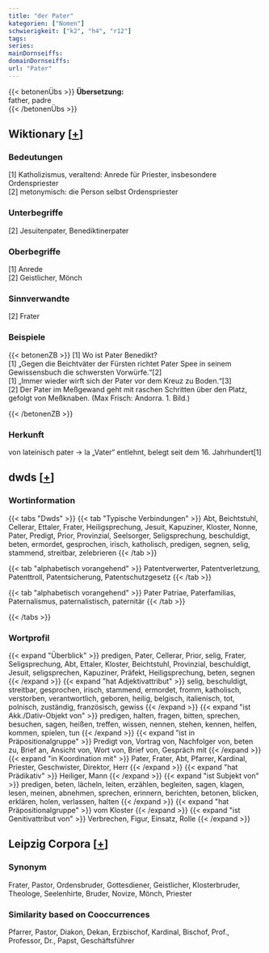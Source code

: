 ```yaml
---
title: "der Pater"
kategorien: ["Nomen"]
schwierigkeit: ["k2", "h4", "r12"]
tags:
series:
mainDornseiffs:
domainDornseiffs:
url: "Pater"
---
```


{{< betonenÜbs >}}
**Übersetzung:**  
father, padre  
{{< /betonenÜbs >}}

## Wiktionary [[+](https://de.wiktionary.org/wiki/Pater)]

### Bedeutungen
[1] Katholizismus, veraltend: Anrede für Priester, insbesondere Ordenspriester  
[2] metonymisch: die Person selbst Ordenspriester  

### Unterbegriffe
[2] Jesuitenpater, Benediktinerpater  

### Oberbegriffe
[1] Anrede  
[2] Geistlicher, Mönch  

### Sinnverwandte
[2] Frater  

### Beispiele
{{< betonenZB >}}
[1] Wo ist Pater Benedikt?  
[1] „Gegen die Beichtväter der Fürsten richtet Pater Spee in seinem Gewissensbuch die schwersten Vorwürfe.“[2]  
[1] „Immer wieder wirft sich der Pater vor dem Kreuz zu Boden.“[3]  
[2] Der Pater im Meßgewand geht mit raschen Schritten über den Platz, gefolgt von Meßknaben. (Max Frisch: Andorra. 1. Bild.)  

{{< /betonenZB >}}
### Herkunft
von lateinisch pater → la „Vater“ entlehnt, belegt seit dem 16. Jahrhundert[1]  



## dwds [[+](https://www.dwds.de/wb/Pater)]

### Wortinformation
{{< tabs "Dwds" >}}
{{< tab "Typische Verbindungen" >}}
Abt, Beichtstuhl, Cellerar, Ettaler, Frater, Heiligsprechung, Jesuit, Kapuziner, Kloster, Nonne, Pater, Predigt, Prior, Provinzial, Seelsorger, Seligsprechung, beschuldigt, beten, ermordet, gesprochen, irisch, katholisch, predigen, segnen, selig, stammend, streitbar, zelebrieren
{{< /tab >}}

{{< tab "alphabetisch vorangehend" >}}
Patentverwerter, Patentverletzung, Patenttroll, Patentsicherung, Patentschutzgesetz
{{< /tab >}}

{{< tab "alphabetisch vorangehend" >}}
Pater Patriae, Paterfamilias, Paternalismus, paternalistisch, paternitär
{{< /tab >}}

{{< /tabs >}}

### Wortprofil
{{< expand "Überblick" >}} predigen, Pater, Cellerar, Prior, selig, Frater, Seligsprechung, Abt, Ettaler, Kloster, Beichtstuhl, Provinzial, beschuldigt, Jesuit, seligsprechen, Kapuziner, Präfekt, Heiligsprechung, beten, segnen {{< /expand >}}
{{< expand "hat Adjektivattribut" >}} selig, beschuldigt, streitbar, gesprochen, irisch, stammend, ermordet, fromm, katholisch, verstorben, verantwortlich, geboren, heilig, belgisch, italienisch, tot, polnisch, zuständig, französisch, gewiss {{< /expand >}}
{{< expand "ist Akk./Dativ-Objekt von" >}} predigen, halten, fragen, bitten, sprechen, besuchen, sagen, heißen, treffen, wissen, nennen, stehen, kennen, helfen, kommen, spielen, tun {{< /expand >}}
{{< expand "ist in Präpositionalgruppe" >}} Predigt von, Vortrag von, Nachfolger von, beten zu, Brief an, Ansicht von, Wort von, Brief von, Gespräch mit {{< /expand >}}
{{< expand "in Koordination mit" >}} Pater, Frater, Abt, Pfarrer, Kardinal, Priester, Geschwister, Direktor, Herr {{< /expand >}}
{{< expand "hat Prädikativ" >}} Heiliger, Mann {{< /expand >}}
{{< expand "ist Subjekt von" >}} predigen, beten, lächeln, leiten, erzählen, begleiten, sagen, klagen, lesen, meinen, abnehmen, sprechen, erinnern, berichten, betonen, blicken, erklären, holen, verlassen, halten {{< /expand >}}
{{< expand "hat Präpositionalgruppe" >}} vom Kloster {{< /expand >}}
{{< expand "ist Genitivattribut von" >}} Verbrechen, Figur, Einsatz, Rolle {{< /expand >}}

## Leipzig Corpora [[+](https://corpora.uni-leipzig.de/en/res?word=Pater&corpusId=deu_newscrawl-public_2018)]


### Synonym
Frater, Pastor, Ordensbruder, Gottesdiener, Geistlicher, Klosterbruder, Theologe, Seelenhirte, Bruder, Novize, Mönch, Priester


### Similarity based on Cooccurrences
Pfarrer, Pastor, Diakon, Dekan, Erzbischof, Kardinal, Bischof, Prof., Professor, Dr., Papst, Geschäftsführer

